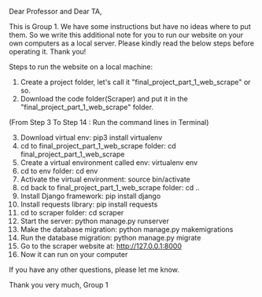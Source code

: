 Dear Professor and Dear TA,

This is Group 1. We have some instructions but have no ideas where to put them. So we write this additional note for you to run our website on your own computers as a local server. Please kindly read the below steps before operating it. Thank you!


Steps to run the website on a local machine:

1. Create a project folder, let's call it "final_project_part_1_web_scrape" or so.
2. Download the code folder(Scraper) and put it in the "final_project_part_1_web_scrape" folder.

(From Step 3 To Step 14 : Run the command lines in Terminal)

3. Download virtual env: pip3 install virtualenv
4. cd to final_project_part_1_web_scrape folder: cd final_project_part_1_web_scrape
5. Create a virtual environment called env: virtualenv env
6. cd to env folder: cd env
7. Activate the virtual environment: source bin/activate
8. cd back to final_project_part_1_web_scrape folder: cd ..
9. Install Django framework: pip install django
10. Install requests library: pip install requests
11. cd to scraper folder: cd scraper
12. Start the server: python manage.py runserver
13. Make the database migration: python manage.py makemigrations
14. Run the database migration: python manage.py migrate
15. Go to the scraper website at: http://127.0.0.1:8000
16. Now it can run on your computer


If you have any other questions, please let me know. 

Thank you very much, 
Group 1

